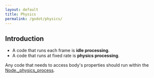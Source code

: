 ```yaml
---
layout: default
title: Physics
permalink: /godot/physics/
---
```

## Introduction

- A code that runs each frame is **idle processing**.
- A code that runs at fixed rate is **physics processing**.

Any code that needs to access body's properties should run within the [Node._physics_process](https://docs.godotengine.org/en/stable/classes/class_node.html#class-node-private-method-physics-process).